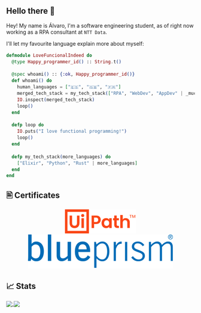 ## Hello there 👋

Hey! My name is Álvaro, I'm a software engineering student, as of right now working as a RPA consultant at `NTT Data`.

I'll let my favourite language explain more about myself:

```elixir
defmodule LoveFuncionalIndeed do
  @type Happy_programmer_id() :: String.t()

  @spec whoami() :: {:ok, Happy_programmer_id()}
  def whoami() do
    human_languages = ["🇪🇸", "🇬🇧", "🇫🇷"]
    merged_tech_stack = my_tech_stack(["RPA", "WebDev", "AppDev" | _much_more])
    IO.inspect(merged_tech_stack)
    loop()
  end

  defp loop do
    IO.puts("I love functional programming!")
    loop()
  end

  defp my_tech_stack(more_languages) do
    ["Elixir", "Python", "Rust" | more_languages]
  end
end
```

## 🖹 Certificates

<div style="text-align: center;">
    <img src="assets/uipath-seeklogo.com.svg" alt="UiPath" style="margin: 0 10px;">
    <img src="assets/Blue_Prism_logo.svg" alt="Blueprism" style="margin: 0 10px;">
</div>

## 📈 Stats

<a href="https://github.com/anuraghazra/github-readme-stats">
  <img height=200 align="center" src="https://github-readme-stats.vercel.app/api?username=0xCAB0&theme=radical" />
</a>
<a href="https://github.com/anuraghazra/convoychat">
  <img height=200 align="center" src="https://github-readme-stats.vercel.app/api/top-langs/?username=0xCAB0&hide=html,css&layout=compact&card_width=200&theme=radical" />
</a>
